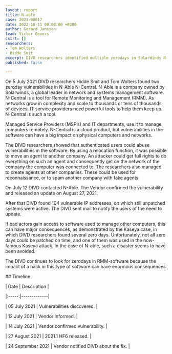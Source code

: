 ```yaml
---
layout: report
title: N-able
case: 2021-00017
date: 2022-10-11 00:00:00 +0200
author: Gerard Janssen
lead: Victor Gevers
csirt: []
researchers:
- Tom Wolters
- Hidde Smit
excerpt: DIVD researchers identified multiple zerodays in SolarWinds N-able N-central.
published: false

---
```

On 5 July 2021 DIVD researchers Hidde Smit and Tom Wolters found two zeroday vulnerabilities in N-Able N-Central. N-Able is a company owned by Solarwinds, a global leader in network and systems management software. N-Central is a tool for Remote Monitoring and Management (RMM). As networks grow in complexity and scale to thousands or tens of thousands of devices, IT service providers need powerful tools to help them keep up. N-Central is such a tool.

Managed Service Providers (MSP’s) and IT departments, use it to manage computers remotely. N-Central is a cloud product, but vulnerabilities in the software can have a big impact on physical computers and networks.

The DIVD researchers showed that authenticated users could abuse vulnerabilities in the software. By using a relocation function, it was possible to move an agent to another company. An attacker could get full rights to do everything on such an agent and consequently get on the network of the company the computer was connected to. The researchers also managed to create agents at other companies. These could be used for reconnaissance, or to spam another company with fake agents.

On July 12 DIVD contacted N-Able. The Vendor confirmed the vulnerability and released an update on August 27, 2021.

After that DIVD found 104 vulnerable IP addresses, on which still unpatched systems were active. The DIVD sent mail to notify the users of the need to update.

If bad actors gain access to software used to manage other computers, this can have major consequences, as demonstrated by the Kaseya case, in which DIVD researchers found several zero days. Unfortunately, not all zero days could be patched on time, and one of them was used in the now-famous Kaseya attack. In the case of N-able, such a disaster seems to have been avoided.

The DIVD continues to look for zerodays in RMM-software because the impact of a hack in this type of software can have enormous consequences

\## Timeline

| Date | Description |

|:-----:|-------------|

| 05 July 2021 | Vulnerabilities discovered. |

| 12 July 2021 | Vendor informed. |

| 14 July 2021 | Vendor confirmed vulnerability. |

| 27 August 2021 | 2021.1 HF6 released. |

| 24 September 2021 | Vendor notified DIVD about the fix. |